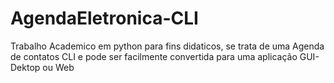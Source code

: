 # AgendaEletronica-CLI
Trabalho Academico em python para fins didaticos, se trata de uma Agenda de contatos CLI e pode ser facilmente convertida para uma aplicação GUI-Dektop ou Web

